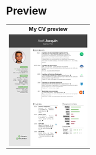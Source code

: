 # Preview

<table width="100%" margin-left="auto" margin-right="auto">
	<tr>
		<th>My CV preview</th>
	</tr>
	<tr>
		<td>
			<img src="https://github.com/AJacquin/CV/blob/master/JACQUIN_Axel_CV.png" 
				alt="My CV preview"
				height="300"/>
		</td>
	</tr>			
</table>
